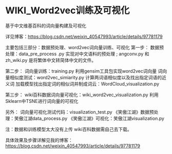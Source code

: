 # WIKI_Word2vec训练及可视化
基于中文维基百科的词向量构建及可视化

详见博客：https://blog.csdn.net/weixin_40547993/article/details/97781179

主要包括三部分：数据预处理、word2vec词向量训练、可视化
第一步：
    数据预处理：data_pre_process .py 实现对中文语料的预处理 ; angconv.py 和 zh_wiki.py 是将繁体中文转简体中文的文件。

第二步：
    词向量训练：training.py 利用gensim工具包实现word2vec词向量
    词向量相似度测试：word2vec_simiarity.py 计算两词语相似度以及找出指定词语的近义词
    加载模型找出指定词的相似词并制成词云：WordCloud_visualization.py

第三步：
    wiki百科数据词向量可视化：wiki_word2vec_visualization.py  利用Sklearn中TSNE进行词向量的可视化


另外：
    词向量可视化测试代码：visualization_test.py
    《笑傲江湖》数据预处理：笑傲江湖data_process.py
    《笑傲江湖》可视化：笑傲江湖visualization.py


注：数据和训练模型太大没有上传    wiki百科数据需自己去下载。


具体效果及步骤详解见我的博客：https://blog.csdn.net/weixin_40547993/article/details/97781179
